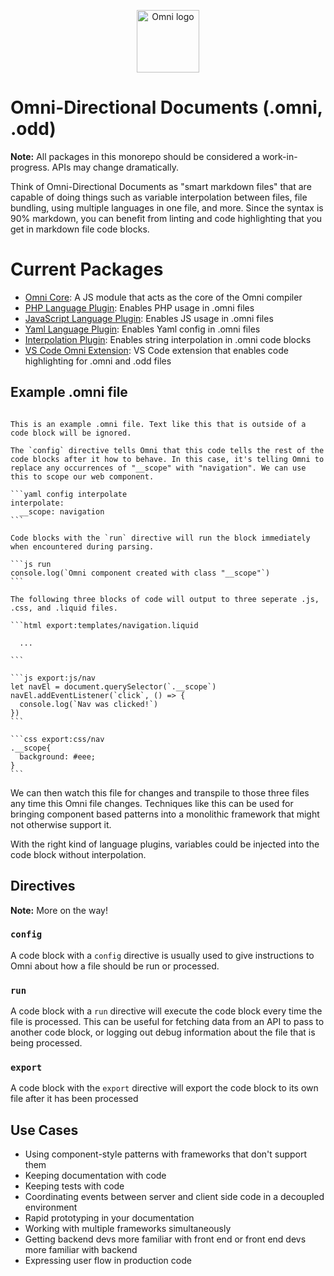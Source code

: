 <p align="center">
  <img src="https://res.cloudinary.com/smarterlabs/image/upload/v1585347380/omni/lockup-dark.svg" width="100" alt="Omni logo" />
</p>

# Omni-Directional Documents (.omni, .odd)

**Note:** All packages in this monorepo should be considered a work-in-progress. APIs may change dramatically.

Think of Omni-Directional Documents as "smart markdown files" that are capable of doing things such as variable interpolation between files, file bundling, using multiple languages in one file, and more. Since the syntax is 90% markdown, you can benefit from linting and code highlighting that you get in markdown file code blocks.

# Current Packages

- [Omni Core](https://github.com/smarterlabs/omni/tree/master/packages/omni): A JS module that acts as the core of the Omni compiler
- [PHP Language Plugin](https://github.com/smarterlabs/omni/tree/master/packages/omni-php): Enables PHP usage in .omni files
- [JavaScript Language Plugin](https://github.com/smarterlabs/omni/tree/master/packages/omni-javascript): Enables JS usage in .omni files
- [Yaml Language Plugin](https://github.com/smarterlabs/omni/tree/master/packages/omni-yaml): Enables Yaml config in .omni files
- [Interpolation Plugin](https://github.com/smarterlabs/omni/tree/master/packages/omni-interpolation): Enables string interpolation in .omni code blocks
- [VS Code Omni Extension](https://marketplace.visualstudio.com/items?itemName=smarterlabs.vscode-omni): VS Code extension that enables code highlighting for .omni and .odd files

## Example .omni file

<pre lang='no-highlight'><code>
This is an example .omni file. Text like this that is outside of a code block will be ignored.

The `config` directive tells Omni that this code tells the rest of the code blocks after it how to behave. In this case, it's telling Omni to replace any occurrences of "__scope" with "navigation". We can use this to scope our web component.

```yaml config interpolate
interpolate:
  __scope: navigation
```

Code blocks with the `run` directive will run the block immediately when encountered during parsing.

```js run
console.log(`Omni component created with class "__scope"`)
```

The following three blocks of code will output to three seperate .js, .css, and .liquid files.

```html export:templates/navigation.liquid
<nav class='__scope'>
  ...
</nav>
```

```js export:js/nav
let navEl = document.querySelector(`.__scope`)
navEl.addEventListener(`click`, () => {
  console.log(`Nav was clicked!`)
})
```

```css export:css/nav
.__scope{
  background: #eee;
}
```
</code></pre>

We can then watch this file for changes and transpile to those three files any time this Omni file changes. Techniques like this can be used for bringing component based patterns into a monolithic framework that might not otherwise support it.

With the right kind of language plugins, variables could be injected into the code block without interpolation.

## Directives

**Note:** More on the way!

### `config`

A code block with a `config` directive is usually used to give instructions to Omni about how a file should be run or processed.

### `run`

A code block with a `run` directive will execute the code block every time the file is processed. This can be useful for fetching data from an API to pass to another code block, or logging out debug information about the file that is being processed.

### `export`

A code block with the `export` directive will export the code block to its own file after it has been processed

## Use Cases

- Using component-style patterns with frameworks that don't support them
- Keeping documentation with code
- Keeping tests with code
- Coordinating events between server and client side code in a decoupled environment
- Rapid prototyping in your documentation
- Working with multiple frameworks simultaneously
- Getting backend devs more familiar with front end or front end devs more familiar with backend
- Expressing user flow in production code